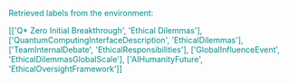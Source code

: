 
<span style='color: darkcyan;'>Retrieved labels from the environment:</span>

<span style='color: darkcyan;'>[[&#x27;Q* Zero Initial Breakthrough&#x27;, &#x27;Ethical Dilemmas&#x27;], [&#x27;QuantumComputingInterfaceDescription&#x27;, &#x27;EthicalDilemmas&#x27;], [&#x27;TeamInternalDebate&#x27;, &#x27;EthicalResponsibilities&#x27;], [&#x27;GlobalInfluenceEvent&#x27;, &#x27;EthicalDilemmasGlobalScale&#x27;], [&#x27;AIHumanityFuture&#x27;, &#x27;EthicalOversightFramework&#x27;]]</span>
